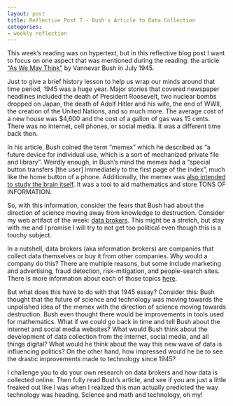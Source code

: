 ```yaml
---
layout: post
title: Reflective Post 7 - Bush's Article to Data Collection
categories:
- weekly reflection
---
```



This week’s reading was on hypertext, but in this reflective blog post I want to focus on one aspect that was mentioned during the reading: the article [“As We May Think”]( https://www.theatlantic.com/magazine/archive/1945/07/as-we-may-think/303881/) by Vannevar Bush in July 1945.

Just to give a brief history lesson to help us wrap our minds around that time period, 1945 was a huge year. Major stories that covered newspaper headlines included the death of President Roosevelt, two nuclear bombs dropped on Japan, the death of Adolf Hitler and his wife, the end of WWII, the creation of the United Nations, and so much more. The average cost of a new house was $4,600 and the cost of a gallon of gas was 15 cents. There was no internet, cell phones, or social media. It was a different time back then.

In his article, Bush coined the term “memex” which he described as “a future device for individual use, which is a sort of mechanized private file and library”. Weirdly enough, in Bush’s mind the memex had a “special button transfers [the user] immediately to the first page of the index”, much like the home button of a phone. Additionally, the memex was [also intended to study the brain itself]( https://en.wikipedia.org/wiki/Vannevar_Bush#Post-war_years). It was a tool to aid mathematics and store TONS OF INFORMATION.

So, with this information, consider the fears that Bush had about the direction of science moving away from knowledge to destruction. Consider my web artifact of the week: [data brokers]( https://en.wikipedia.org/wiki/Information_broker). This might be a stretch, but stay with me and I promise I will try to not get too political even though this is a touchy subject.

In a nutshell, data brokers (aka information brokers) are companies that collect data themselves or buy it from other companies. Why would a company do this? There are multiple reasons, but some include marketing and advertising, fraud detection, risk-mitigation, and people-search sites. There is more information about each of those topics [here](https://clearcode.cc/blog/what-is-data-broker/).

But what does this have to do with that 1945 essay? Consider this: Bush thought that the future of science and technology was moving towards the unpolished idea of the memex with the direction of science moving towards destruction. Bush even thought there would be improvements in tools used for mathematics. What if we could go back in time and tell Bush about the internet and social media websites? What would Bush think about the development of data collection from the internet, social media, and all things digital? What would he think about the way this new wave of data is influencing politics? On the other hand, how impressed would he be to see the drastic improvements made to technology since 1945?

I challenge you to do your own research on data brokers and how data is collected online. Then fully read Bush’s article, and see if you are just a little freaked out like I was when I realized this man actually predicted the way technology was heading. Science and math and technology, oh my!

